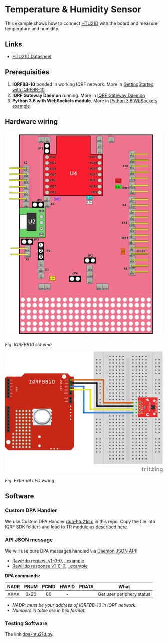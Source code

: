 # Temperature & Humidity Sensor

This example shows how to connect [HTU21D](http://wiki.keyestudio.com/index.php/Ks0020_keyestudio_Hall_Magnetic_Sensor) with the board and measure temperature and humidity.

## Links

* [HTU21D Datasheet](https://www.te.com/commerce/DocumentDelivery/DDEController?Action=showdoc&DocId=Data+Sheet%7FHPC199_6%7FA6%7Fpdf%7FEnglish%7FENG_DS_HPC199_6_A6.pdf%7FCAT-HSC0004)

## Prerequisities

1. **IQRFBB-10** bonded in working IQRF network. More in [GettingStarted with IQRFBB-10](https://github.com/logimic/iqrfboard/wiki)
2. **IQRF Gateway Daemon** running. More in [IQRF Gateway Daemon](https://github.com/logimic/iqrfboard/wiki/IQRF-Gateway-Daemon)
3. **Python 3.6 with WebSockets module**. More in [Python 3.6 WbSockets example](https://github.com/logimic/iqrfboard/wiki/Get-IQRF-with-your-software#python-36-websocket-example)

## Hardware wiring

![](../../files/datasheet/layout.png)

_Fig. IQRFBB10 schema_

![](dpa-htu21d_bb.png)

_Fig. External LED wiring_

## Software

### Custom DPA Handler

We use Custom DPA Handler [dpa-htu21d.c](https://github.com/logimic/iqrfboard/blob/master/examples/dpa-htu21d.c) in this repo. Copy the file into IQRF SDK folders and load to TR module as [described here](../../SetupIqrfNetwork.md#load-custom-dpa-handler).

### API JSON message

We will use pure DPA messages handled via [Daemon JSON API](https://docs.iqrfsdk.org/iqrf-gateway-daemon/):

* [RawHdp request  v1-0-0](https://apidocs.iqrf.org/iqrf-gateway-daemon/json/#iqrf/iqrfRawHdp-request-1-0-0.json), [..example](https://apidocs.iqrf.org/iqrf-gateway-daemon/json/iqrf/examples/iqrfRawHdp-request-1-0-0-example.json)
* [RawHdp response  v1-0-0](https://apidocs.iqrf.org/iqrf-gateway-daemon/json/#iqrf/iqrfRawHdp-response-1-0-0.json), [..example](https://apidocs.iqrf.org/iqrf-gateway-daemon/json/iqrf/examples/iqrfRawHdp-response-1-0-0-example.json)

**DPA commands:**

| NADR | PNUM | PCMD | HWPID | PDATA | What                      |
|:----:|:----:|:----:|:-----:|:-----:| ------------------------- |
| XXXX | 0x20 |  00  |   -   |       | Get user periphery status |

* _NADR: must be your address of IQRFBB-10 in IQRF network._
* _Numbers in table are in hex format._

### Testing Software

The link [dpa-htu21d.py](https://github.com/logimic/iqrfboard/blob/master/examples/dpa-htu21d.py).
